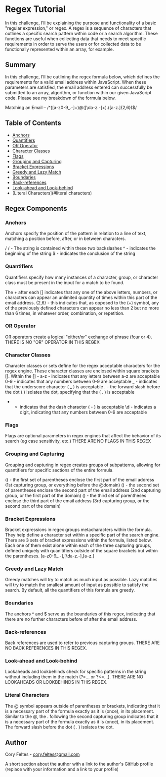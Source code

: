 # Regex Tutorial

In this challenge, I'll be explaining the purpose and functionality of a basic "regular expression," or regex. A regex is a sequence of characters that outlines a specific search pattern within code or a search algorithm. These functions are useful when collecting data that needs to meet specific requirements in order to serve the users or for collected data to be functionally represented within an array, for example.  

## Summary

In this challenge, I'll be outlining the regex formula below, which defines the requirements for a valid email address within JavaScript. When these parameters are satisfied, the email address entered can successfully be submitted to an array, algorithm, or function within our given JavaScript code. Please see my breakdown of the formula below.

Matching an Email  – /^([a-z0-9_\.-]+)@([\da-z\.-]+)\.([a-z\.]{2,6})$/


## Table of Contents

- [Anchors](#anchors)
- [Quantifiers](#quantifiers)
- [OR Operator](#or-operator)
- [Character Classes](#character-classes)
- [Flags](#flags)
- [Grouping and Capturing](#grouping-and-capturing)
- [Bracket Expressions](#bracket-expressions)
- [Greedy and Lazy Match](#greedy-and-lazy-match)
- [Boundaries](#boundaries)
- [Back-references](#back-references)
- [Look-ahead and Look-behind](#look-ahead-and-look-behind)
- [Literal Characters](#literal characters)
 
## Regex Components

### Anchors
Anchors specify the position of the pattern in relation to a line of text, matching a position before, after, or in between characters.

 / / - The string is contained within these two backslashes 
 ^ - indicates the beginning of the string
 $ - indicates the conclusion of the string



### Quantifiers
Quantifiers specify how many instances of a character, group, or character class must be present in the input for a match to be found.

The + after each [] indicates that any one of the above letters, numbers, or characters can appear an unlimited quantity of times within this part of the email address.
{2,6} - this indicates that, as opposed to the (+) symbol, any of the previously defined characters can appear no less than 2 but no more than 6 times, in whatever order, combination, or repetition.


### OR Operator
OR operators create a logical "either/or" exchange of phrase (four or 4). THERE IS NO "OR" OPERATOR IN THIS REGEX

### Character Classes
Character classes or sets define for the regex acceptable characters for the regex engine. These character classes are enclosed within square brackets [].
Within the [] - 
a-z - indicates that any letters between a-z are acceptable
0-9 - indicates that any numbers between 0-9 are acceptable
_ - indicates that the underscore character ( _ ) is acceptable
\. - the forward slash before the dot (.) isolates the dot, specifying that the ( . ) is acceptable
- - indicates that the dash character ( - ) is acceptable
\d - indicates a digit, indicating that any numbers between 0-9 are acceptable



### Flags
Flags are optional parameters in regex engines that affect the behavior of its search (eg case sensitivity, etc.)
THERE ARE NO FLAGS IN THIS REGEX


### Grouping and Capturing
Grouping and capturing in regex creates groups of subpatterns, allowing for quantifiers for specific sections of the entire formula.

() - the first set of parentheses enclose the first part of the email address (1st capturing group, or everything before the @domain)
() - the second set of parentheses enclose the second part of the email address (2nd capturing group, or the first part of the domain)
() - the third set of parentheses enclose the third part of the email address (3rd capturing group, or the second part of the domain)

### Bracket Expressions
Bracket expressions in regex groups metacharacters within the formula. They help define a character set within a specific part of the search engine.
There are 3 sets of bracket expressions within the formula, listed below. Each one of them exist alone within each of the three capturing groups, defined uniquely with quanitifiers outside of the square brackets but within the parentheses.
[a-z0-9_\.-],[\da-z\.-],[a-z\.]


### Greedy and Lazy Match
Greedy matches will try to match as much input as possible. Lazy matches will try to match the smallest amount of input as possible to satisfy the search.
By default, all the quantifiers of this formula are greedy.

### Boundaries
The anchors ^ and $ serve as the boundaries of this regex, indicating that there are no further characters before of after the email address.

### Back-references
Back references are used to refer to previous capturing groups.
THERE ARE NO BACK REFERENCES IN THIS REGEX.


### Look-ahead and Look-behind
Lookaheads and lookbehinds check for specific patterns in the string without including them in the match (?=... or ?<=...).
THERE ARE NO LOOKAHEADS OR LOOKBEHINDS IN THIS REGEX.

### Literal Characters
The @ symbol appears outside of parentheses or brackets, indicating that it is a necessary part of the formula exactly as it is (once), in its placement.
Similar to the @, the \. following the second capturing group indicates that it is a necessary part of the formula exactly as it is (once), in its placement. The forward slash before the dot ( . ) isolates the dot.

## Author
Cory Feltes - cory.feltes@gmail.com

A short section about the author with a link to the author's GitHub profile (replace with your information and a link to your profile)
